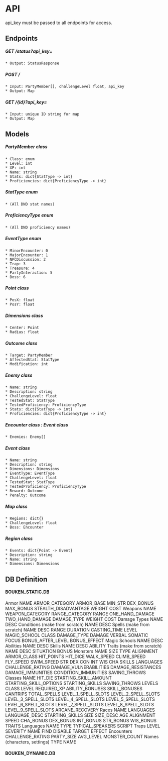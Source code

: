 # API

api_key must be passed to all endpoints for access.

## Endpoints

##### GET /status?api_key=
    * Output: StatusResponse

##### POST /
    * Input: PartyMember[], challengeLevel float, api_key
    * Output: Map

##### GET /{id}?api_key=
    * Input: unique ID string for map
    * Output: Map

## Models

##### PartyMember class
    * Class: enum
    * Level: int
    * XP: int
    * Name: string
    * Stats: dict{StatType -> int}
    * Proficiencies: dict{ProficiencyType -> int}
    
##### StatType enum
    * (All DND stat names)
    
##### ProficiencyType enum
    * (All DND proficiency names)
    
##### EventType enum
    * MinorEncounter: 0
    * MajorEncounter: 1
    * NPCDiscussion: 2
    * Trap: 3
    * Treasure: 4
    * PartyInteraction: 5
    * Boss: 6
  
##### Point class
    * PosX: float
    * PosY: float

##### Dimensions class
    * Center: Point
    * Radius: float
    
##### Outcome class
    * Target: PartyMember
    * AffectedStat: StatType
    * Modification: int
    
##### Enemy class
    * Name: string
    * Description: string
    * ChallengeLevel: float
    * TestedStat: StatType
    * TestedProficiency: ProficiencyType
    * Stats: dict{StatType -> int}
    * Proficiencies: dict{ProficiencyType -> int}
    
##### Encounter class : Event class
    * Enemies: Enemy[]
    
##### Event class
    * Name: string
    * Description: string
    * Dimensions: Dimensions
    * EventType: EventType
    * ChallengeLevel: float
    * TestedStat: StatType
    * TestedProficiency: ProficiencyType
    * Reward: Outcome
    * Penalty: Outcome

##### Map class
    * Regions: dict{}
    * ChallengeLevel: float
    * Boss: Encounter
    
##### Region class
    * Events: dict{Point -> Event}
    * Description: string
    * Name: string
    * Dimensions: Dimensions



## DB Definition

#### BOUKEN_STATIC.DB

Armor
    NAME ARMOR_CATEGORY ARMOR_BASE MIN_STR DEX_BONUS MAX_BONUS STEALTH_DISADVANTAGE WEIGHT COST
Weapons
    NAME WEAPON_CATEGORY RANGE_CATEGORY RANGE ONE_HAND_DAMAGE TWO_HAND_DAMAGE DAMAGE_TYPE WEIGHT COST
Damage Types
    NAME DESC
Conditions (make from scratch)
    NAME DESC
Spells (make from scratch)
    NAME DESC RANGE DURATION CASTING_TIME LEVEL MAGIC_SCHOOL CLASS DAMAGE_TYPE DAMAGE VERBAL SOMATIC FOCUS BONUS_AFTER_LEVEL BONUS_EFFECT
Magic Schools
    NAME DESC
Abilities
    NAME DESC
Skills
    NAME DESC ABILITY
Traits (make from scratch)
    NAME DESC SITUATION BONUS
Monsters
    NAME SIZE TYPE ALIGNMENT ARMOR_CLASS HIT_POINTS HIT_DICE WALK_SPEED CLIMB_SPEED FLY_SPEED SWIM_SPEED STR DEX CON INT WIS CHA SKILLS LANGUAGES CHALLENGE_RATING DAMAGE_VULNERABILITIES DAMAGE_RESISTANCES DAMAGE_IMMUNITIES CONDITION_IMMUNITIES SAVING_THROWS
Classes
    NAME HIT_DIE STARTING_SKILL_AMOUNT STARTING_SKILL_OPTIONS STARTING_SKILLS SAVING_THROWS
LEVELS
    CLASS LEVEL REQUIRED_XP ABILITY_BONUSES SKILL_BONUSES CANTRIPS TOTAL_SPELLS LEVEL_1_SPELL_SLOTS LEVEL_2_SPELL_SLOTS LEVEL_3_SPELL_SLOTS LEVEL_4_SPELL_SLOTS LEVEL_5_SPELL_SLOTS LEVEL_6_SPELL_SLOTS LEVEL_7_SPELL_SLOTS LEVEL_8_SPELL_SLOTS LEVEL_9_SPELL_SLOTS ARCANE_RECOVERY
Races
    NAME LANGUAGES LANGUAGE_DESC STARTING_SKILLS SIZE SIZE_DESC AGE ALIGNMENT SPEED CHA_BONUS DEX_BONUS INT_BONUS STR_BONUS WIS_BONUS TRAITS
Languages
    NAME TYPE TYPICAL_SPEAKERS SCRIPT
Traps
    LEVEL SEVERITY NAME FIND DISABLE TARGET EFFECT
Encounters
    CHALLENGE_RATING PARTY_SIZE AVG_LEVEL MONSTER_COUNT
Names (characters, settings)
    TYPE NAME


#### BOUKEN_DYNAMIC.DB
